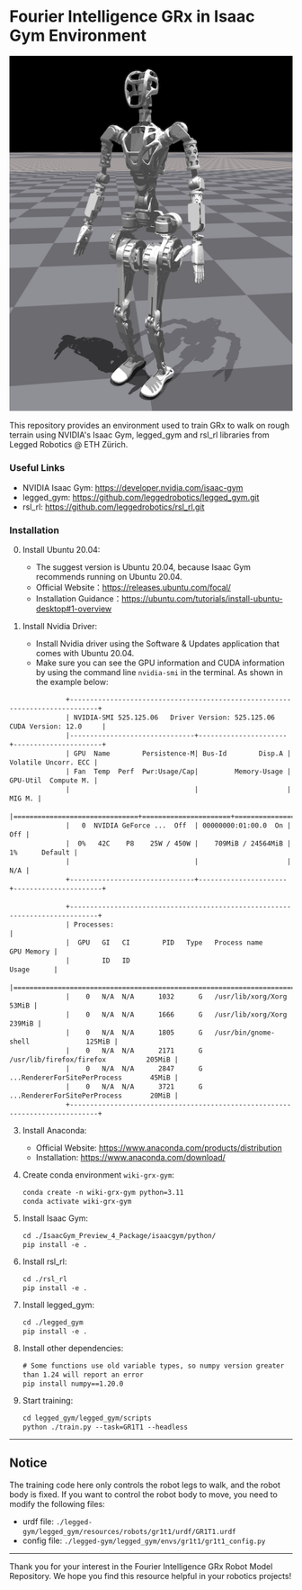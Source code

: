 # Fourier Intelligence GRx in Isaac Gym Environment

![](./pictures/11.png)

This repository provides an environment used to train GRx to walk on rough terrain using NVIDIA's Isaac Gym, legged_gym and rsl_rl libraries from Legged Robotics @ ETH Zürich.

### Useful Links

* NVIDIA Isaac Gym: https://developer.nvidia.com/isaac-gym
* legged_gym: https://github.com/leggedrobotics/legged_gym.git
* rsl_rl: https://github.com/leggedrobotics/rsl_rl.git

### Installation

0. Install Ubuntu 20.04:
    - The suggest version is Ubuntu 20.04, because Isaac Gym recommends running on Ubuntu 20.04.
    - Official Website：https://releases.ubuntu.com/focal/
    - Installation Guidance：https://ubuntu.com/tutorials/install-ubuntu-desktop#1-overview

1. Install Nvidia Driver:
    - Install Nvidia driver using the Software & Updates application that comes with Ubuntu 20.04.
    - Make sure you can see the GPU information and CUDA information by using the command line `nvidia-smi` in the terminal. As shown in the example below:

```
              +-----------------------------------------------------------------------------+
              | NVIDIA-SMI 525.125.06   Driver Version: 525.125.06   CUDA Version: 12.0     |
              |-------------------------------+----------------------+----------------------+
              | GPU  Name        Persistence-M| Bus-Id        Disp.A | Volatile Uncorr. ECC |
              | Fan  Temp  Perf  Pwr:Usage/Cap|         Memory-Usage | GPU-Util  Compute M. |
              |                               |                      |               MIG M. |
              |===============================+======================+======================|
              |   0  NVIDIA GeForce ...  Off  | 00000000:01:00.0  On |                  Off |
              |  0%   42C    P8    25W / 450W |    709MiB / 24564MiB |      1%      Default |
              |                               |                      |                  N/A |
              +-------------------------------+----------------------+----------------------+
                                                                                    
              +-----------------------------------------------------------------------------+
              | Processes:                                                                  |
              |  GPU   GI   CI        PID   Type   Process name                  GPU Memory |
              |        ID   ID                                                   Usage      |
              |=============================================================================|
              |    0   N/A  N/A      1032      G   /usr/lib/xorg/Xorg                 53MiB |
              |    0   N/A  N/A      1666      G   /usr/lib/xorg/Xorg                239MiB |
              |    0   N/A  N/A      1805      G   /usr/bin/gnome-shell              125MiB |
              |    0   N/A  N/A      2171      G   /usr/lib/firefox/firefox          205MiB |
              |    0   N/A  N/A      2847      G   ...RendererForSitePerProcess       45MiB |
              |    0   N/A  N/A      3721      G   ...RendererForSitePerProcess       20MiB |
              +-----------------------------------------------------------------------------+
```

3. Install Anaconda:
    - Official Website: https://www.anaconda.com/products/distribution
    - Installation: https://www.anaconda.com/download/

4. Create conda environment `wiki-grx-gym`:
    ```
    conda create -n wiki-grx-gym python=3.11
    conda activate wiki-grx-gym
    ```

5. Install Isaac Gym:
    ```
    cd ./IsaacGym_Preview_4_Package/isaacgym/python/
    pip install -e .
    ```

6. Install rsl_rl:
    ```
    cd ./rsl_rl
    pip install -e .
    ```

7. Install legged_gym:
    ```
    cd ./legged_gym
    pip install -e .
    ```

8. Install other dependencies:
    ```
   # Some functions use old variable types, so numpy version greater than 1.24 will report an error
    pip install numpy==1.20.0
    ```

9. Start training:
    ```
    cd legged_gym/legged_gym/scripts
    python ./train.py --task=GR1T1 --headless
    ```

---

## Notice

The training code here only controls the robot legs to walk, and the robot body is fixed.
If you want to control the robot body to move, you need to modify the following files:

- urdf file: `./legged-gym/legged_gym/resources/robots/gr1t1/urdf/GR1T1.urdf`
- config file: `./legged-gym/legged_gym/envs/gr1t1/gr1t1_config.py`

---

Thank you for your interest in the Fourier Intelligence GRx Robot Model Repository.
We hope you find this resource helpful in your robotics projects!